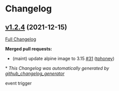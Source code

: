 # Changelog

## [v1.2.4](https://github.com/drone-plugins/drone-gcs/tree/v1.2.4) (2021-12-15)

[Full Changelog](https://github.com/drone-plugins/drone-gcs/compare/v1.2.3...v1.2.4)

**Merged pull requests:**

- \(maint\) update alpine image to 3.15 [\#31](https://github.com/drone-plugins/drone-gcs/pull/31) ([tphoney](https://github.com/tphoney))



\* *This Changelog was automatically generated by [github_changelog_generator](https://github.com/github-changelog-generator/github-changelog-generator)*


event trigger
